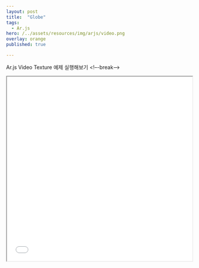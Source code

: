 ```yaml
---
layout: post
title:  "Globe"
tags:
  - Ar.js
hero: /../assets/resources/img/arjs/video.png
overlay: orange
published: true

---
```

Ar.js Video Texture 예제 실행해보기
<!–-break-–>
                                                                         
<iframe width="100%" height="500px;" src="/../assets/resources/html/arjs/videoTexture.html"></iframe>
